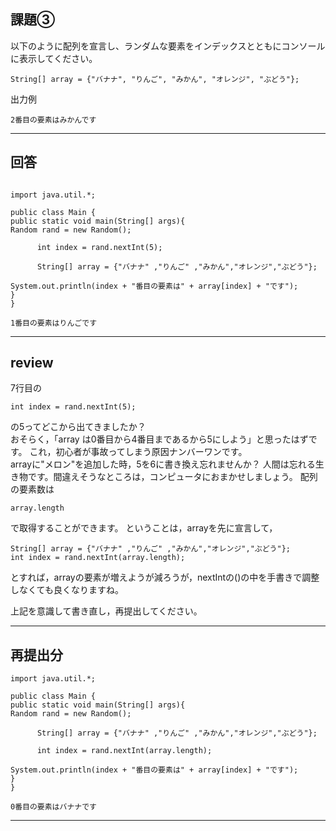 ## 課題③
以下のように配列を宣言し、ランダムな要素をインデックスとともにコンソールに表示してください。
~~~
String[] array = {"バナナ", "りんご", "みかん", "オレンジ", "ぶどう"};
~~~
出力例
~~~
2番目の要素はみかんです
~~~

---

## 回答
~~~

import java.util.*;

public class Main {
public static void main(String[] args){
Random rand = new Random();

      int index = rand.nextInt(5);

      String[] array = {"バナナ" ,"りんご" ,"みかん","オレンジ","ぶどう"};

System.out.println(index + "番目の要素は" + array[index] + "です");
}
}

1番目の要素はりんごです
~~~
---

## review

7行目の
~~~
int index = rand.nextInt(5);
~~~
の5ってどこから出てきましたか？  
おそらく，「array は0番目から4番目まであるから5にしよう」と思ったはずです。
これ，初心者が事故ってしまう原因ナンバーワンです。   
arrayに"メロン"を追加した時，5を6に書き換え忘れませんか？
人間は忘れる生き物です。間違えそうなところは，コンピュータにおまかせしましょう。
配列の要素数は
~~~
array.length
~~~
で取得することができます。
ということは，arrayを先に宣言して，
~~~
String[] array = {"バナナ" ,"りんご" ,"みかん","オレンジ","ぶどう"};
int index = rand.nextInt(array.length);
~~~
とすれば，arrayの要素が増えようが減ろうが，nextIntの()の中を手書きで調整しなくても良くなりますね。

上記を意識して書き直し，再提出してください。

---

## 再提出分
~~~
import java.util.*;

public class Main {
public static void main(String[] args){
Random rand = new Random();

      String[] array = {"バナナ" ,"りんご" ,"みかん","オレンジ","ぶどう"};

      int index = rand.nextInt(array.length);

System.out.println(index + "番目の要素は" + array[index] + "です");
}
}

0番目の要素はバナナです
~~~
---